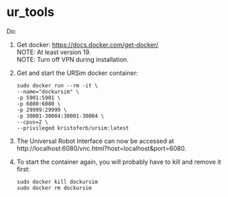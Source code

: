 # ur_tools

Do:

1. Get docker: https://docs.docker.com/get-docker/ \
   NOTE: At least version 19.\
   NOTE: Turn off VPN during installation.
2. Get and start the URSim docker container:

   ```
   sudo docker run --rm -it \
   --name="dockursim" \
   -p 5901:5901 \
   -p 6080:6080 \
   -p 29999:29999 \
   -p 30001-30004:30001-30004 \
   --cpus=2 \
   --privileged kristoferb/ursim:latest
   ```
3. The Universal Robot Interface can now be accessed at http://localhost:6080/vnc.html?host=localhost&port=6080.
4. To start the container again, you will probably have to kill and remove it first:

   ```
   sudo docker kill dockursim
   sudo docker rm dockursim
   ```